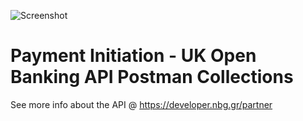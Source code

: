 ![Screenshot](https://microsites.nbg.gr/api.gateway/publicportal/sites/default/files/2018-11/black_logo.jpg) 

# Payment Initiation - UK Open Banking API Postman Collections

See more info about the API @ https://developer.nbg.gr/partner

